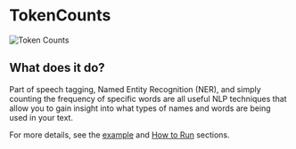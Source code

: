 # TokenCounts
![Token Counts](https://github.com/miielab/TokenCounts/workflows/Token%20Counts/badge.svg)

## What does it do?
Part of speech tagging, Named Entity Recognition (NER), and simply counting the frequency of specific words are all useful NLP techniques that allow you to gain insight into what types of names and words are being used in your text. 

For more details, see the [example](https://github.com/miielab/miienlp/blob/main/examples/tokenCounts_example.md) and [How to Run](https://github.com/patriChiril/miie_beta/blob/main/documentation/user_documentation/tokenCounts.md) sections.

